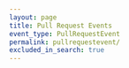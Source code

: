 ```yaml
---
layout: page
title: Pull Request Events
event_type: PullRequestEvent
permalink: pullrequestevent/
excluded_in_search: true
---
```

